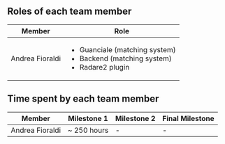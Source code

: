 ## Roles of each team member

| Member        | Role
| -- | -- 
| Andrea Fioraldi | <ul><li>Guanciale (matching system)</li><li>Backend (matching system)</li><li>Radare2 plugin</li></ul>



## Time spent by each team member

| Member        | Milestone 1   | Milestone 2  | Final Milestone
| -- | -- | -- | -- |
| Andrea Fioraldi | ~ 250 hours | - | -

